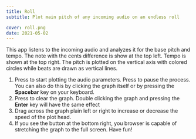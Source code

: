 ```yaml
---
title: Roll
subtitle: Plot main pitch of any incoming audio on an endless roll

cover: roll.png
date: 2021-05-02
---
```


<script setup>
import pitchRoll from './roll.vue'
</script>

<client-only>
  <pitch-roll />
</client-only>

This app listens to the incoming audio and analyzes it for the base pitch and tempo. The note with the cents difference is show at the top left. Tempo is shown at the top right. The pitch is plotted on the vertical axis with colored circles while beats are drawn as vertical lines.

1. Press <la-play /> to start plotting the audio parameters. Press <la-pause /> to pause the process. You can also do this by clicking the graph itself or by pressing the **Spacebar** key on your keyboard.
2. Press <la-times /> to clear the graph. Double clicking the graph and pressing the **Enter** key will have the same effect
3. Drag across the graph plain left or right to increase or decrease the speed of the plot head.
4. If you see the <la-expand /> button at the bottom right, you browser is capable of stretching the graph to the full screen. Have fun!
